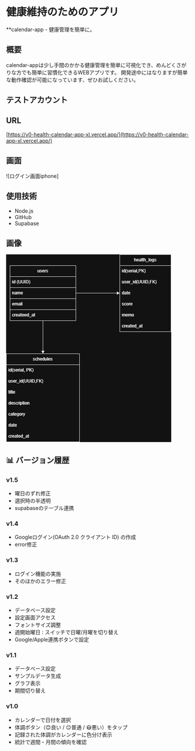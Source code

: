 # 健康維持のためのアプリ
**calendar-app - 健康管理を簡単に。

## 概要
calendar-appは少し手間のかかる健康管理を簡単に可視化でき、めんどくさがりな方でも簡単に習慣化できるWEBアプリです。
開発途中にはなりますが簡単な動作確認が可能になっています、ぜひお試しください。

## テストアカウント


## URL

[https://v0-health-calendar-app-xl.vercel.app/](https://v0-health-calendar-app-xl.vercel.app/)

## 画面

![ログイン画面iphone]

## 使用技術
- Node.js
- GitHub
- Supabase

## 画像
![説明画像](docs/画像ファイル1.png)

## 📊 バージョン履歴

### v1.5
- 曜日のずれ修正
- 選択時の半透明
- supabaseのテーブル連携

### v1.4
- Googleログイン(OAuth 2.0 クライアント ID) の作成
- error修正

### v1.3
- ログイン機能の実施
- そのほかのエラー修正

### v1.2
- データベース設定
- 設定画面アクセス
- フォントサイズ調整 
- 週開始曜日 : スイッチで日曜/月曜を切り替え
- Google/Apple連携ボタンで設定

### v1.1
- データベース設定 
- サンプルデータ生成 
- グラフ表示 
- 期間切り替え 

### v1.0
- カレンダーで日付を選択
- 体調ボタン（😊良い / 😐普通 / 😷悪い）をタップ
- 記録された体調がカレンダーに色分け表示
- 統計で週間・月間の傾向を確認
